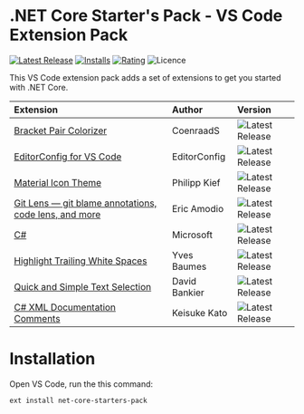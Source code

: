 # .NET Core Starter's Pack - VS Code Extension Pack

[![Latest Release](https://vsmarketplacebadge.apphb.com/version/blairleduc.net-core-starters-pack.svg)](https://marketplace.visualstudio.com/items?itemName=blairleduc.net-core-starters-pack)
[![Installs](https://vsmarketplacebadge.apphb.com/installs/blairleduc.net-core-starters-pack.svg)](https://marketplace.visualstudio.com/items?itemName=blairleduc.net-core-starters-pack)
[![Rating](https://vsmarketplacebadge.apphb.com/rating/blairleduc.net-core-starters-pack.svg)](https://marketplace.visualstudio.com/items?itemName=blairleduc.net-core-starters-pack#review-details)
![Licence](https://img.shields.io/github/license/BlairLeduc/net-core-starters-pack.svg)

This VS Code extension pack adds a set of extensions to get you started with .NET Core.

| Extension | Author | Version |
|:--------- |:------ |:------- |
| [Bracket Pair Colorizer](https://marketplace.visualstudio.com/items?itemName=CoenraadS.bracket-pair-colorizer) | CoenraadS | ![Latest Release](https://vsmarketplacebadge.apphb.com/version-short/CoenraadS.bracket-pair-colorizer.svg) |
| [EditorConfig for VS Code](https://marketplace.visualstudio.com/items?itemName=EditorConfig.EditorConfig) | EditorConfig | ![Latest Release](https://vsmarketplacebadge.apphb.com/version-short/EditorConfig.EditorConfig.svg) |
| [Material Icon Theme](https://marketplace.visualstudio.com/items?itemName=PKief.material-icon-theme) | Philipp Kief | ![Latest Release](https://vsmarketplacebadge.apphb.com/version-short/PKief.material-icon-theme.svg) |
| [Git Lens — git blame annotations, code lens, and more](https://marketplace.visualstudio.com/items?itemName=eamodio.gitlens) | Eric Amodio | ![Latest Release](https://vsmarketplacebadge.apphb.com/version-short/eamodio.gitlens.svg) |
| [C#](https://marketplace.visualstudio.com/items?itemName=ms-vscode.csharp) | Microsoft | ![Latest Release](https://vsmarketplacebadge.apphb.com/version-short/ms-vscode.csharp.svg) |
| [Highlight Trailing White Spaces](https://marketplace.visualstudio.com/items?itemName=ybaumes.highlight-trailing-white-spaces) | Yves Baumes | ![Latest Release](https://vsmarketplacebadge.apphb.com/version-short/ybaumes.highlight-trailing-white-spaces.svg) |
| [Quick and Simple Text Selection](https://marketplace.visualstudio.com/items?itemName=dbankier.vscode-quick-select) | David Bankier | ![Latest Release](https://vsmarketplacebadge.apphb.com/version-short/dbankier.vscode-quick-select.svg) |
| [C# XML Documentation Comments](https://marketplace.visualstudio.com/items?itemName=k--kato.docomment) | Keisuke Kato | ![Latest Release](https://vsmarketplacebadge.apphb.com/version-short/k--kato.docomment.svg) |

# Installation
Open VS Code, run the this command:

    ext install net-core-starters-pack
